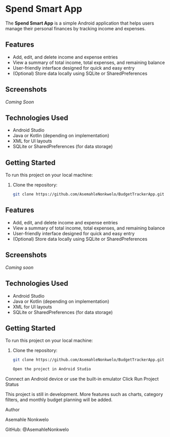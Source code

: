 
# Spend Smart App

The **Spend Smart App** is a simple Android application that helps users manage their personal finances by tracking income and expenses.

## Features

- Add, edit, and delete income and expense entries
- View a summary of total income, total expenses, and remaining balance
- User-friendly interface designed for quick and easy entry
- (Optional) Store data locally using SQLite or SharedPreferences

## Screenshots

*Coming Soon*

## Technologies Used

- Android Studio
- Java or Kotlin (depending on implementation)
- XML for UI layouts
- SQLite or SharedPreferences (for data storage)

## Getting Started

To run this project on your local machine:

1. Clone the repository:
   ```bash
   git clone https://github.com/AsemahleNonkwelo/BudgetTrackerApp.git


## Features

- Add, edit, and delete income and expense entries
- View a summary of total income, total expenses, and remaining balance
- User-friendly interface designed for quick and easy entry
- (Optional) Store data locally using SQLite or SharedPreferences

## Screenshots

*Coming soon*

## Technologies Used

- Android Studio
- Java or Kotlin (depending on implementation)
- XML for UI layouts
- SQLite or SharedPreferences (for data storage)

## Getting Started

To run this project on your local machine:

1. Clone the repository:
   ```bash
   git clone https://github.com/AsemahleNonkwelo/BudgetTrackerApp.git

   Open the project in Android Studio
Connect an Android device or use the built-in emulator
Click Run
Project Status

This project is still in development. More features such as charts, category filters, and monthly budget planning will be added.

Author

Asemahle Nonkwelo

GitHub: @AsemahleNonkwelo


